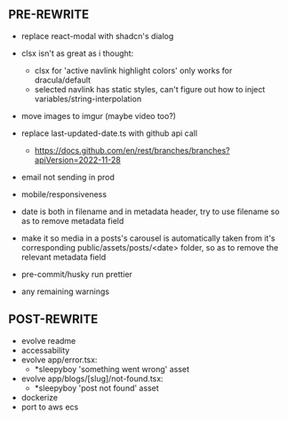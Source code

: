 ## PRE-REWRITE
- replace react-modal with shadcn's dialog

- clsx isn't as great as i thought:
  - clsx for 'active navlink highlight colors' only works for dracula/default
  - selected navlink has static styles, can't figure out how to inject variables/string-interpolation

- move images to imgur (maybe video too?)

- replace last-updated-date.ts with github api call
  - https://docs.github.com/en/rest/branches/branches?apiVersion=2022-11-28

- email not sending in prod

- mobile/responsiveness

- date is both in filename and in metadata header, try to use filename so as to remove metadata field
- make it so media in a posts's carousel is automatically taken from it's corresponding public/assets/posts/\<date\> folder, so as to remove the relevant metadata field

- pre-commit/husky run prettier
- any remaining warnings


## POST-REWRITE
- evolve readme
- accessability
- evolve app/error.tsx:
  - *sleepyboy 'something went wrong' asset
- evolve app/blogs/[slug]/not-found.tsx:
  - *sleepyboy 'post not found' asset
- dockerize
- port to aws ecs